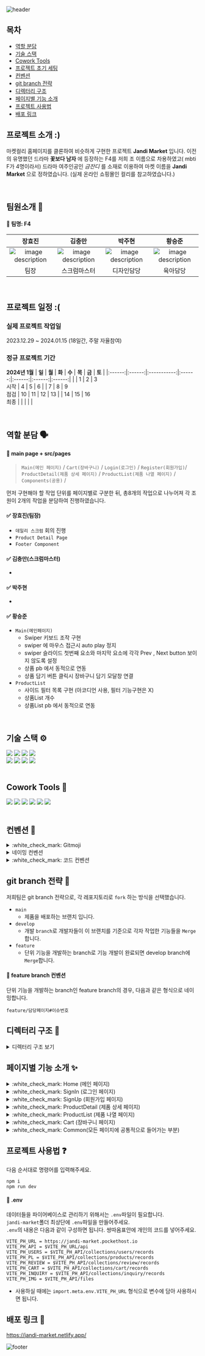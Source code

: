![header](https://capsule-render.vercel.app/api?&section=header&color=random&type=waving&height=200&,100:5F0080&)

## 목차

<ul>
  <li><a href='#역할-분담-speaking_head'>역할 분담</a></li>
  <li><a href="#기술-스택-gear">기술 스택</a></li>
  <li><a href="#cowork-tools-">Cowork Tools</a></li>
  <li><a href="#프로젝트-초기-세팅-hammer">프로젝트 초기 세팅</a> </li>
  <li><a href="#컨벤션-bookmark_tabs">컨벤션</a></li>
  <li><a href="#git-branch-전략-busts_in_silhouette">git branch 전략</a></li>
  <li><a href="#디렉터리-구조-open_file_folder">디렉터리 구조</a></li>
  <li><a href="#페이지별-기능-소개-sparkles">페이지별 기능 소개</a></li>
  <li><a href="#프로젝트-사용법-question">프로젝트 사용법</a></li>
  <li><a href="#배포-링크-tada">배포 링크</a></li>
</ul>

## 프로젝트 소개 :)

마켓컬리 홈페이지를 클론하여 비슷하게 구현한 프로젝트 **Jandi Market** 입니다.
이전의 유명했던 드라마 **꽃보다 남자** 에 등장하는 F4를 저희 조 이름으로 차용하였고( mbti F가 4명이라서)
드라마 여주인공인 _금잔디_ 를 소재로 이용하여 마켓 이름을 **Jandi Market** 으로 정하였습니다.
(실제 온라인 쇼핑몰인 컬리를 참고하였습니다.)

 <br/>

## 팀원소개 🌸

#### :loudspeaker: 팀명: F4

|                                                                                                 **장효진**                                                                                                  |                                                                                                 **김충만**                                                                                                  |                                                                                                 **박주현**                                                                                                  |                                                                                                 **황승준**                                                                                                  |
| :---------------------------------------------------------------------------------------------------------------------------------------------------------------------------------------------------------: | :---------------------------------------------------------------------------------------------------------------------------------------------------------------------------------------------------------: | :---------------------------------------------------------------------------------------------------------------------------------------------------------------------------------------------------------: | :---------------------------------------------------------------------------------------------------------------------------------------------------------------------------------------------------------: |
| ![image description](https://cdn.discordapp.com/attachments/1159345472624930840/1192661791369597029/f4-23.png?ex=65a9e3d9&is=65976ed9&hm=4debde3afe14bb292c036652a426f6894b1a06fa41a44da1599483b83259e0b8&) | ![image description](https://cdn.discordapp.com/attachments/1159345472624930840/1192661791868731505/f4-25.png?ex=65a9e3d9&is=65976ed9&hm=08255bf864ce4067e94f5dddd93418425e6dc880bcc18d7448db180573c36dc4&) | ![image description](https://cdn.discordapp.com/attachments/1159345472624930840/1192661792099405984/f4-26.png?ex=65a9e3d9&is=65976ed9&hm=7dd05c4dd5a8dcf033c3a23eb4ff396e1982fd3796c19f5c22850fbf3220968a&) | ![image description](https://cdn.discordapp.com/attachments/1159345472624930840/1192661791600287804/f4-24.png?ex=65a9e3d9&is=65976ed9&hm=bc695fbce74f514ad1c4b25618ed98423a8c16e6028ec6695333d2f5dc63b2a8&) |
|                                                                                                    팀장                                                                                                     |                                                                                                스크럼마스터                                                                                                 |                                                                                                 디자인담당                                                                                                  |                                                                                                  육아담당                                                                                                   |

 <br/>

## 프로젝트 일정 :(

### 실제 프로젝트 작업일

2023.12.29 ~ 2024.01.15 (18일간, 주말 자율참여)

### 정규 프로젝트 기간

**2024년 1월**
| **일** | **월** | **화** | **수** | **목** | **금** | **토** |
|:------:|:------:|:-----------:|:------:|:------:|:------:|:------:|
| | 1 | 2 | 3<br/>시작 | 4 | 5 | 6 |
| 7 | 8 | 9 <br/>점검 | 10 | 11 | 12 | 13 |
| 14 | 15 | 16 <br/>최종 | | | | |

 <br/>

## 역할 분담 :speaking_head:

#### :loudspeaker: main page + src/pages

> `Main(메인 페이지)` / `Cart(장바구니)` / `Login(로그인)` / `Register(회원가입)`/
> `ProductDetail(제품 상세 페이지)` / `ProductList(제품 나열 페이지)` / `Components(공용)` /

먼저 구현해야 할 작업 단위를 페이지별로 구분한 뒤,
총8개의 작업으로 나누어져 각 조원이 2개의 작업을 분담하여 진행하였습니다.

#### :white_check_mark: 장효진(팀장)

- `데일리 스크럼` 회의 진행
- `Product Detail Page`
- `Footer Component`

#### :white_check_mark: 김충만(스크럼마스터)

-

#### :white_check_mark: 박주현

-

#### :white_check_mark: 황승준

- `Main(메인페이지)`
  - Swiper 키보드 조작 구현
  - swiper 에 마우스 접근시 auto play 정지
  - swiper 슬라이드 첫번째 요소와 마지막 요소에 각각 Prev , Next button 보이지 않도록 설정
  - 상품 pb 에서 동적으로 연동
  - 상품 담기 버튼 클릭시 장바구니 담기 모달창 연결
- `ProductList`
  - 사이드 필터 목록 구현 (아코디언 사용, 필터 기능구현은 X)
  - 상품List 개수
  - 상품List pb 에서 동적으로 연동

 <br/>
 
## 기술 스택 :gear: 
<!--
<img src="https://img.shields.io/badge/텍스트-컬러코드?style=for-the-badge&logo=아이콘이름&logoColor=white"/>
-->
<div>
<img src="https://img.shields.io/badge/html5-E34F26?style=for-the-badge&logo=html5&logoColor=white">
<img src="https://img.shields.io/badge/css3-1572B6?style=for-the-badge&logo=css3&logoColor=white">
<img src="https://img.shields.io/badge/javascript-F7DF1E?style=for-the-badge&logo=javascript&logoColor=black">
<img src="https://img.shields.io/badge/Tailwind_CSS-38B2AC?style=for-the-badge&logo=tailwind-css&logoColor=white">
<br />
<img src="https://img.shields.io/badge/eslint-4B32C3?style=for-the-badge&logo=eslint&logoColor=white"/>
<img src="https://img.shields.io/badge/Prettier-F7B93E?style=for-the-badge&logo=Prettier&logoColor=white"/>
<img src="https://img.shields.io/badge/netlify-00C7B7?style=for-the-badge&logo=netlify&logoColor=white"/>
<img src="https://camo.githubusercontent.com/46236db62fd5fecaf78301889d9e0237fd4c9cf7ee29fffb67722f972e35955d/68747470733a2f2f696d672e736869656c64732e696f2f62616467652f506f636b6574426173652d4238444245343f7374796c653d666f722d7468652d6261646765266c6f676f3d706f636b657462617365266c6f676f436f6c6f723d313631363141" >

</div>

 <br/>

## Cowork Tools 🦁

<div>
<img src="https://img.shields.io/badge/discord-5865F2?style=for-the-badge&logo=discord&logoColor=white"/>
<img src="https://img.shields.io/badge/notion-000000?style=for-the-badge&logo=notion&logoColor=white"/>
<img src="https://img.shields.io/badge/figma-F24E1E?style=for-the-badge&logo=figma&logoColor=white"/>
<img src="https://img.shields.io/badge/Github-181717?style=for-the-badge&logo=github&logoColor=white">
<img src="https://img.shields.io/badge/git-F05032?style=for-the-badge&logo=git&logoColor=white">
<img src="https://img.shields.io/badge/visualstudiocode-007ACC?style=for-the-badge&logo=visualstudiocode&logoColor=white"/>
</div>

 <br/>

## 컨벤션 :bookmark_tabs:

<details>
  <summary>:white_check_mark: Gitmoji</summary>
  <table>
  <thead>
    <tr>
      <td align="center">✨</td>
      <td align="center">[Feat]</td>
      <td align="center">기능 (새로운 기능)</td>
    </tr>
     <tr>
      <td align="center">🐛</td>
      <td align="center">[Fix]</td>
      <td align="center">버그 (버그 수정)</td>
    </tr>
    <tr>
      <td align="center">🔧</td>
      <td align="center">[Add]</td>
      <td align="center">구성 파일 추가 및 삭제</td>
    </tr>
    <tr>
      <td align="center">💄</td>
      <td align="center">[Design]</td>
      <td align="center">CSS 등 사용자 UI 디자인 변경</td>
    </tr>
    <tr>
      <td align="center">🎨</td>
      <td align="center">[Modify]</td>
      <td align="center">코드 변경</td>
    </tr>
    <tr>
      <td align="center">📝</td>
      <td align="center">[Comment]</td>
      <td align="center">필요한 주석 추가 및 변경</td>
    </tr>
    <tr>
      <td align="center">♻️</td>
      <td align="center">[Refactoring]</td>
      <td align="center">리팩토링</td>
    </tr>
    <tr>
      <td align="center">📝</td>
      <td align="center">[docs]</td>
      <td align="center">문서 (문서 추가, 수정, 삭제)</td>
    </tr>
    <tr>
      <td align="center">✅</td>
      <td align="center">[Test]</td>
      <td align="center">테스트(테스트 코드 추가, 수정, 삭제)</td>
    </tr>
    <tr>
      <td align="center">📦</td>
      <td align="center">[Chore]</td>
      <td align="center">기타 변경사항 (빌드 스크립트 수정 등)</td>
    </tr>  
    <tr>
      <td align="center">📘</td>
      <td align="center">[Post]</td>
      <td align="center">블로그 포스트 추가</td>
    </tr>
    <tr>
      <td align="center">🚚</td>
      <td align="center">[Rename]</td>
      <td align="center">파일 혹은 폴더명을 수정하거나 옮기는 작업만 하는 경우</td>
    </tr>
    <tr>
      <td align="center">🔥</td>
      <td align="center">[Remove]</td>
      <td align="center">파일을 삭제</td>
    </tr>
    <tr>
      <td align="center">⏪</td>
      <td align="center">[Revert]</td>
      <td align="center">변경 내용 되돌리기</td>
    </tr>
    <tr>
      <td align="center">🏛️</td>
      <td align="center">[Build]</td>
      <td align="center">새로운 라이브러리 or 패키지 설치</td>
    </tr>
    <tr>
      <td align="center">🔀</td>
      <td align="center">[Merge]</td>
      <td align="center">pull 과정 중 현재 commit과 자동 병합이 일어날 때</td>
    </tr>
    <tr>
      <td align="center">🗃️</td>
      <td align="center">[Database]</td>
      <td align="center">데이터베이스 관련 수정</td>
    </tr>
  </tbody>
</table>
</details>

<details>
  <summary>네이밍 컨벤션</summary>
  - 이름을 통해 쓰임새를 알 수 있도록 한다. (20자 미만, 직관적으로)<br />
  - 이름의 맨 앞이나 맨 뒤에 언더바(_)를 사용하지 않는다.<br />
  <table>
    <tr>
      <td align="center">컴포넌트</td>
      <td>Pascal Case(파스칼 케이스)</td>
    </tr>
    <tr>
      <td align="center">image, svg</td>
      <td>단어 사이 -를 사용해 네이밍(ex. erase-check.svg)</td>
    </tr>
    <tr>
      <td align="center">이벤트 핸들러</td>
      <td>on + 메소드명 + Handler</td>
    </tr>
    <tr>
      <td align="center">변수, 함수, 인스턴스</td>
      <td>Camel Case(카멜 케이스)</td>
    </tr>
    <tr>
      <td align="center">함수 이름</td>
      <td>'동사+명사' 구조로 네이밍(ex. makingItem(x) / makeItem, getItem, changeItem (o))</td>
    </tr>
    <tr>
      <td align="center">Class, Constructor</td>
      <td>Camel Case(카멜 케이스)</td>
    </tr>
    <tr>
      <td align="center">상수</td>
      <td>Scream Snake Case (스크림 스네이크 케이스)</td>
    </tr>
  </table>
</details>

<details>
  <summary>:white_check_mark: 코드 컨벤션</summary>
  <table>
    <tr>
      <td align="center">Tab Depth<br/>(들여쓰기)</td>
      <td>
        기본 tab depth: 4 (유동적으로)
        <br />
        <img src="https://user-images.githubusercontent.com/112063987/233770688-c4c1c6b0-1eb7-4a2f-8229-de419c19e1bd.png" width="250">
      </td>
    </tr>
    <tr>
      <td align="center">Comment<br/>(주석)</td>
      <td>
        1) // : 기본 주석입니다. <br />
        2) //? : 의견을 묻는 주석 예시입니다. → 의견을 구해야하거나, 피드백을 구하려할때 사용해주세요. <br />
        3) //! : 주의해주세요 → 신경쓸 부분이나 중요한 이야기가 있을 때 사용해주세요. <br />
        4) 분류 주석 : 분류가 될만한 부분은 줄 주석으로 나눠주세요. (다음 확장 프로그램을 설치해주세요) <br />
        &nbsp;&nbsp;&nbsp;&nbsp;- 확장프로그램: https://marketplace.visualstudio.com/items?itemName=stackbreak.comment-divider<br />&nbsp;&nbsp;&nbsp;&nbsp;<img src="https://user-images.githubusercontent.com/112063987/233770939-995b52c9-be62-49ec-80a4-cc24555a8649.png" width="450">
      </td>
    </tr>
  </table>
</details>

## git branch 전략 :busts_in_silhouette:

저희팀은 git branch 전략으로, 각 레포지토리로 `fork` 하는 방식을 선택했습니다.

- `main`
  - 제품을 배포하는 브랜치 입니다.<br />
- `develop`
  - 개발 `branch`로 개발자들이 이 브랜치를 기준으로 각자 작업한 기능들을 `Merge` 합니다.<br />
- `feature`
  - 단위 기능을 개발하는 branch로 기능 개발이 완료되면 develop branch에 `Merge`합니다. <br />

#### :loudspeaker: feature branch 컨벤션

단위 기능을 개발하는 branch인 feature branch의 경우, 다음과 같은 형식으로 네이밍합니다.

```
feature/담당페이지#이슈번호
```

## 디렉터리 구조 :open_file_folder:

<details>
<summary>디렉터리 구조 보기</summary>
<pre><code>
```
📦 
├─ .eslintrc.cjs
├─ .github
│  └─ PULL_REQUEST_TEMPLATE.md
├─ .gitignore
├─ .gitmessage.txt
├─ .prettierrc.cjs
├─ README.md
├─ index.html
├─ main.js
├─ package-lock.json
├─ package.json
├─ pocketbase
│  ├─ CHANGELOG.md
│  ├─ CHANGELOG_8_15.md
│  ├─ LICENSE.md
│  ├─ pb_data
│  │  ├─ data.db
│  │  ├─ logs.db
│  │  └─ types.d.ts
│  └─ pocketbase.exe
├─ postcss.config.js
├─ public
│  ├─ banner
│  │  ├─ add cart button.png
│  │  ├─ banner01.png
│  │  ├─ banner02.png
│  │  ├─ banner03.png
│  │  ├─ banner05.png
│  │  ├─ image-sample-for-test.jpg
│  │  └─ line-banner 1.png
│  ├─ favicon.svg
│  ├─ icon
│  │  ├─ Search_gray.svg
│  │  ├─ _sprite.svg
│  │  ├─ close_banner.png
│  │  ├─ down_header.png
│  │  ├─ isms.png
│  │  ├─ new.svg
│  │  ├─ privacy.png
│  │  ├─ sns_icon.png
│  │  ├─ tosspayments.png
│  │  └─ wooriBank.png
│  ├─ input
│  │  ├─ checkBox-isChecked.svg
│  │  ├─ checkBox.svg
│  │  ├─ minus-disabled.svg
│  │  ├─ minus.svg
│  │  ├─ plus-disabled.svg
│  │  ├─ plus.svg
│  │  ├─ radio-isSelected.svg
│  │  ├─ radio.svg
│  │  ├─ wish-disabled.svg
│  │  └─ wish.svg
│  ├─ jandi_logo.svg
│  └─ menu
│     ├─ Baby.png
│     ├─ Bread.png
│     ├─ Coffee.png
│     ├─ Cook.png
│     ├─ Cosmetics.png
│     ├─ Detergent.png
│     ├─ Dog.png
│     ├─ Food.png
│     ├─ Fruit.png
│     ├─ Gift.png
│     ├─ Health.png
│     ├─ HomeAppliances.png
│     ├─ Meet.png
│     ├─ Oil.png
│     ├─ Salad.png
│     ├─ SeaFood.png
│     ├─ Snack.png
│     ├─ Traditional_Liquor.png
│     ├─ Travel.png
│     ├─ Vegetable.png
│     ├─ Wine.png
│     └─ shampoo.png
├─ src
│  ├─ assets
│  │  ├─ banner01.png
│  │  ├─ banner02.png
│  │  ├─ banner03.png
│  │  └─ banner05.png
│  ├─ components
│  │  ├─ addCart
│  │  │  ├─ addCart.html
│  │  │  └─ addCart.js
│  │  ├─ bubble
│  │  │  ├─ bubble.js
│  │  │  └─ index.html
│  │  ├─ detailModal
│  │  │  ├─ detailModal.html
│  │  │  └─ detailModal.js
│  │  ├─ footer
│  │  │  ├─ footer.html
│  │  │  └─ footer.js
│  │  ├─ header
│  │  │  ├─ header.html
│  │  │  ├─ header.js
│  │  │  └─ headerCategory.html
│  │  └─ modal
│  │     ├─ modal.html
│  │     └─ modal.js
│  ├─ js
│  │  └─ include.js
│  ├─ lib
│  │  ├─ detail
│  │  │  ├─ activeTab.js
│  │  │  ├─ generateInfoSection.js
│  │  │  ├─ getNode.js
│  │  │  ├─ index.js
│  │  │  ├─ insert.js
│  │  │  └─ updateHeartIcon.js
│  │  └─ index.js
│  ├─ pages
│  │  ├─ cart
│  │  │  ├─ cart.js
│  │  │  └─ index.html
│  │  ├─ login
│  │  │  ├─ index.html
│  │  │  └─ login.js
│  │  ├─ productDetail
│  │  │  ├─ accordionToggle.js
│  │  │  ├─ index.html
│  │  │  └─ productDetail.js
│  │  ├─ productList
│  │  │  ├─ index.html
│  │  │  └─ productList.js
│  │  └─ register
│  │     ├─ index.html
│  │     └─ register.js
│  └─ styles
│     ├─ addCart.css
│     ├─ cart.css
│     ├─ common.css
│     ├─ detail.css
│     ├─ detailModal.css
│     ├─ font.css
│     ├─ footer.css
│     ├─ header.css
│     ├─ login.css
│     ├─ register.css
│     └─ tailwind.css
├─ tailwind.config.js
├─ template.html
└─ vite.config.js
```
</code></pre>
</details>

<!-- 수정해야됨 -->

## 페이지별 기능 소개 :sparkles:

<details>
  <summary>:white_check_mark: Home (메인 페이지)</summary>
  <table>
    <tr>
      <td width="300">
        <h4>:round_pushpin:메인페이지 모달창</h4>
        <h4>:round_pushpin:기능 설명</h4>
        <p>1) 오늘 하루 안보기를 쿠키를 이용해서 구현했습니다. 사용자가 오늘 하루 안보기 버튼을 클릭하면, 쿠키가 생성되고, 만료시간으로 설정한 하루 뒤에, 쿠키는 사라집니다.
</p>
      </td>
      <td width="700">
        <img src="https://user-images.githubusercontent.com/73629761/234293310-a902203e-c059-438b-a322-63914408986f.gif"/>
      </td>        
    </tr>
    <tr>
      <td width="300">
        <h4>:round_pushpin:상단 헤더</h4>
        <h4>:round_pushpin:기능 설명</h4>
        <p>1) 로그인 상태에 따라 버튼이 달라짐</p>
        <p>2) 스크롤을 일정 위치 만큼 내릴 시, 헤더가 상단에 고정됩니다.</p>
        <p>3) 카테고리 영역 hover 시, 리스트가 나타납니다.</p>
      </td>
      <td width="700">
        <img src="https://user-images.githubusercontent.com/73629761/234286874-b71fa6ad-10c6-4bf9-90ae-fdb94932b692.gif"/>
      </td>
    </tr>
    <tr>
      <td width="300">
        <h4>:round_pushpin:메인 캐로셀</h4>
        <h4>:round_pushpin:기능 설명</h4>
        <p>1) 메인 배너를 확인할 수 있습니다.</p>
        <p>2) 자동으로 슬라이더가 넘어가며, 정지 버튼을 눌러 멈출 수 있습니다.</p>
      </td>
      <td width="700">
        <img src="https://user-images.githubusercontent.com/73629761/234286984-e73c4e17-f339-4db8-be50-df5c7bb10b92.gif"/>
      </td>
    </tr>
    <tr>
      <td width="300">
        <h4>:round_pushpin:상품 캐로셀과 상품 UI</h4>
        <h4>:round_pushpin:기능 설명</h4>
        <p>1) 상품이 4개씩 보여집니다.</p>
        <p>2) 상품 카드를 누를시 상품 디테일 페이지로 넘어갑니다.</p>
        <p>3) 장바구니 버튼을 누를 시 장바구니 모달이 나타납니다.</p>
      </td>
      <td width="700">
        <img src="https://user-images.githubusercontent.com/73629761/234287323-d662eb4e-298c-42d6-a9e2-72a2cbdb2315.gif"/>
      </td>
    </tr>
  </table>
</details>
<details>
  <summary>:white_check_mark: SignIn (로그인 페이지)</summary>
  <table>
    <tr>
      <td width="300">
        <h4>:round_pushpin:로그인하기</h4>
        <h4>:round_pushpin:기능 설명</h4>
        <p>1) 이메일 비밀번호를 입력하고, 로그인 버튼을 누르면 로그인 된 후 메인페이지로 이동합니다.</p>
      </td>
      <td width="700">
        <img src="https://user-images.githubusercontent.com/73629761/234283008-0fb9c951-2153-467a-ac72-10b735267c03.gif"/>    
      </td>        
    </tr>
    <tr>
      <td width="300">
        <h4>:round_pushpin:회원가입 페이지로 이동</h4>
        <h4>:round_pushpin:기능 설명</h4>
        <p>1) 회원가입 버튼을 누르면 회원가입 페이지로 이동합니다.</p>
      </td>
      <td width="700">
        <img src="https://user-images.githubusercontent.com/73629761/234283234-6682c934-d766-465e-bff3-14041314dda4.gif"/>
      </td>        
    </tr>
  </table>
</details>
<details>
  <summary>:white_check_mark: SignUp (회원가입 페이지) </summary>
  <table>
    <tr>
      <td width="300">
        <h4>:round_pushpin:이메일 유효성 검사 및 중복 확인</h4>
        <h4>:round_pushpin:기능 설명</h4>
        <p>1) 이메일 폼 입력 형식을 체크합니다.</p>
        <p>2) 회원가입을 하려면 반드시 중복 확인 버튼을 눌러 중복 검사를 해야합니다.</p>
        <p>3) 이메일 폼 우측 중복 확인 버튼을 눌러 이미 가입한 이메일인지 확인합니다.</p>
        <p>4) 중복된 이메일이 없으면 '사용가능한 이메일입니다.' 라고 알려주며 중복 확인 버튼이 비활성화 됩니다.</p>
        <p>5) 다시 이메일을 입력하면 중복 확인 버튼이 재활성화 되며 다시 중복 검사를 해야 회원가입 할 수 있습니다.</p>
      </td>
      <td width="700">
        <img src="https://user-images.githubusercontent.com/73629761/234276612-0092bf26-f3e9-41fb-a6ac-53ef272e1c82.gif"/>
      </td>        
    </tr>
    <tr>
      <td width="300">
        <h4>:round_pushpin:비밀번호 유효성 검사</h4>
        <h4>:round_pushpin:기능 설명</h4>
        <p>1) 비밀번호 폼 입력 형식을 체크합니다. (영문/숫자/특수문자(공백 제외)만 허용하며, 2개 이상 조합, 최소 10자리)</p>
        <p>2) 비밀번호를 입력하면 비밀번호 확인도 검사가 진행됩니다. </p>
      </td>
      <td width="700">
        <img src="https://user-images.githubusercontent.com/73629761/234276692-4a22acdb-cbb0-4837-9025-37bc6dbc8464.gif"/>
      </td>        
    </tr>
    <tr>
      <td width="300">
        <h4>:round_pushpin:비밀번호 확인 유효성 검사</h4>
        <h4>:round_pushpin:기능 설명</h4>
        <p>1) 비밀번호 확인이 비밀번호와 동일한지 검사합니다.</p>
      </td>
      <td width="700">
        <img src="https://user-images.githubusercontent.com/73629761/234277671-38355e57-87b0-4745-93d8-5869b3bcf8b9.gif"/>
      </td>        
    </tr>
    <tr>
      <td width="300">
        <h4>:round_pushpin:이름 유효성 검사</h4>
        <h4>:round_pushpin:기능 설명</h4>
        <p>1) 이름 폼 입력 형식을 체크합니다. (최소 2글자 이상)</p>
      </td>
      <td width="700">
        <img src="https://user-images.githubusercontent.com/73629761/234277552-71d60060-f085-47ed-af0e-56449de32f2f.gif"/>
      </td>        
    </tr>
    <tr>
      <td width="300">
        <h4>:round_pushpin:휴대폰 유효성 검사</h4>
        <h4>:round_pushpin:기능 설명</h4>
        <p>1) 휴대폰 폼 입력 형식을 체크합니다. (숫자 11자)</p>
      </td>
      <td width="700">
        <img src="https://user-images.githubusercontent.com/73629761/234279659-8cb74691-193d-407d-8253-8e0bfd80bbba.gif"/>
      </td>        
    </tr>
    <tr>
      <td width="300">
        <h4>:round_pushpin:주소 검색</h4>
        <h4>:round_pushpin:기능 설명</h4>
        <p>1) 주소를 검색합니다.</p>
        <p>2) 카카오 주소 api를 사용합니다.</p>
        <p>3) 검색에 성공하면 검색된 주소를 보여줍니다.</p>
        <p>4) 재검색 버튼을 눌러 다서 검색 가능합니다.</p>
      </td>
      <td width="700">
        <img src="https://user-images.githubusercontent.com/73629761/234279731-d673592a-9968-4673-b630-c652ed905874.gif"/>
      </td>        
    </tr>
    <tr>
      <td width="300">
        <h4>:round_pushpin:성별 선택</h4>
        <h4>:round_pushpin:기능 설명</h4>
        <p>1) 성별을 선택합니다. 기본 값은 '선택안함' 입니다.</p>
      </td>
      <td width="700">
        <img src="https://user-images.githubusercontent.com/73629761/234279810-e5f07e11-82f7-45db-9c2e-6663fb8817eb.gif"/>
      </td>        
    </tr>
    <tr>
      <td width="300">
        <h4>:round_pushpin:생년월일 입력</h4>
        <h4>:round_pushpin:기능 설명</h4>
        <p>1) 년도는 1900 ~ 2099 사이의 숫자만 입력가능합니다.</p>
        <p>1) 태어난 월은 1~12 사이의 숫자만 입력가능합니다.</p>
        <p>1) 태어난 일은 1~31 사이의 숫자만 입력가능합니다.</p>
      </td>
      <td width="700">
        <img src="https://user-images.githubusercontent.com/73629761/234279910-ac5b0024-5dac-4794-a7b5-25b9085f78e3.gif"/>
      </td>        
    </tr>
    <tr>
      <td width="300">
        <h4>:round_pushpin:이용약관동의</h4>
        <h4>:round_pushpin:기능 설명</h4>
        <p>1) 회원가입을 하려면 필수 이용약관에 모두 동의해야합니다.</p>
        <p>1) "전체 동의합니다." 체크박스를 체크하면 모든 약관을 체크합니다.</p>
      </td>
      <td width="700">
         <img src="https://user-images.githubusercontent.com/73629761/234280076-89c32e2b-b33c-4768-a1a0-705982594eed.gif"/>
      </td>       
    </tr>
   </table>
</details>
<details>
  <summary>:white_check_mark: ProductDetail (제품 상세 페이지)</summary>
  <table>
    <tr>
      <td width="300">
        <h4>:round_pushpin:장바구니에 상품 담기</h4>
        <h4>:round_pushpin:기능 설명</h4>
        <p>1) -/+버튼을 통해 상품 수량을 선택하고, 장바구니에 담기 버튼을 누르면 해당 상품이 장바구니(Cart)에 담깁니다.</p>
        <p>2) count값이 1일때는 마이너스 버튼이 비활성화됩니다.</p>
        <p>3) count값은 재고량을 초과할 수 없습니다. (오른쪽 gif속, 탱탱쫄면의 재고량은 11개입니다)</p>
      </td>
      <td width="700">
        <img src="https://user-images.githubusercontent.com/112063987/233832485-05d91ecd-2128-4272-9ed5-66c4722fa709.gif"/>
      </td>        
    </tr>
    <tr>
      <td width="300">
        <h4>:round_pushpin:네비게이션바</h4>
        <h4>:round_pushpin:기능 설명</h4>
        <p>1) 네비게이션 탭을 클릭하면 해당 영역으로 스크롤해서 이동합니다.</p>
        <p>2) 후기탭의 경우, 후기의 개수가 중괄호안에 표시됩니다.</p>
        <p>3) 스크롤 위치를 감지해서 탭의 스타일이 변합니다.</p>
        <p>4) 네비게이션바는 스크롤 할 때, 작은헤더 밑에 고정됩니다.</p>
      </td>
      <td width="700">
        <img src="https://user-images.githubusercontent.com/112063987/234244321-b10b36c8-f985-403f-8c4a-9a39d6d46118.gif"/>
      </td>
    </tr>
    <tr>
      <td width="300">
        <h4>:round_pushpin:상품후기 작성</h4>
        <h4>:round_pushpin:기능 설명</h4>
        <p>※ 상품후기/문의 작성 팝업창은 공용컴포넌트를 사용합니다.</p>
        <p>1) 후기가 한개도 없다면, `따뜻한 첫 후기를 기다리고 있어요`라고 뜹니다.</p>
        <p>2) 상품후기 작성하기의 경우, 보고 있는 상품의 상품명이 자동으로 제목에 설정됩니다.</p>
        <p>3) 공지글의 경우, 아코디언으로 펼쳐볼 수 있습니다.</p>
        <p>4) 후기글들은 최신순으로 정렬됩니다.</p>
        <p>5) 후기글 작성자는 이름의 일부가 *로 가려져서 표시됩니다.</p>
      </td>
      <td width="700">
        <img src="https://user-images.githubusercontent.com/112063987/234200667-9b6520b5-1edb-46b3-9d91-431b396a2171.gif"/>     
      </td>
    </tr>
    <tr>
      <td width="300">
        <h4>:round_pushpin:상품문의 작성</h4>
        <h4>:round_pushpin:기능 설명</h4>
        <p>※ 상품후기/문의 작성 팝업창은 공용컴포넌트를 사용합니다.</p>
        <p>1) 상품문의 작성하기의 경우, 상품후기 작성하기와 다르게 비밀글로 설정할 수 있습니다.</p>
        <p>2) 자신이 작성한 비밀글은 확인할 수 있습니다.(오른쪽 gif에서, 자신이 쓴 비밀글은 접근가능하나, 로그아웃한 순간 비밀글에 접근하지 못하는 걸 확인할 수 있습니다)</p>
        <p>3) (다른사람이 작성한)비밀글에 접근하려고 했을때는 "비밀글입니다."라고 경고창이 뜹니다.</p>
        <p>4) 상품문의의 경우, 모든 글들을 아코디언으로 펼쳐볼 수 있습니다.</p>
        <p>5) 문의글들은 최신순으로 정렬됩니다.</p>
        <p>6) 문의글 작성자는 이름의 일부가 *로 가려져서 표시됩니다.</p>
      </td>
      <td width="700">
        <img src="https://user-images.githubusercontent.com/112063987/234207067-ba5ce8e6-4ffb-4e29-97d7-84c31477a744.gif"/>
      </td>
    </tr>
    <tr>
      <td width="300">
        <h4>:round_pushpin:상품후기/문의 페이지네이션 버튼</h4>
        <h4>:round_pushpin:기능 설명</h4>
        <p>1) 후기의 경우 3개씩, 문의의 경우 6개씩 한 페이지에 보여집니다.</p>
        <p>2) 첫 페이지일때는 이전페이지로 이동하는 버튼이 비활성화됩니다.</p>
        <p>3) 마지막 페이지일때는 다음페이지로 이동하는 버튼이 비활성화됩니다.</p>
      </td>
      <td width="700">
        <img src="https://user-images.githubusercontent.com/112063987/234201782-4b1e27b8-9ff2-4d7b-9fa4-5ce3cb38dc66.gif"/>   
      </td>
    </tr>
    <tr>
      <td width="300">
        <h4>:round_pushpin:로그인한 사용자만 상품후기/문의 작성 가능</h4>
        <h4>:round_pushpin:기능 설명</h4>
        <p>1) 로그인하지 않은 사용자가 상품후기/문의 작성을 하려는 경우, "로그인하셔야 본 서비스를 이용하실 수 있습니다."라는 경고창이 뜨고, 확인버튼을 누르면, 로그인 페이지로 이동합니다.</p>
      </td>
      <td width="700">
        <img src="https://user-images.githubusercontent.com/112063987/234202639-f9e51840-87ad-4212-b5d4-7ffb0923116e.gif"/>
      </td>
    </tr>
    <tr>
      <td width="300">
        <h4>:round_pushpin: 특정 상품에만 해당하는 문의/리뷰글 보이기</h4>
        <h4>:round_pushpin:기능 설명</h4>
        <p>1) 사용자가 특정 상품 페이지에서 리뷰나 문의 글을 등록할 때, 현재 보고 있는 상품의 product id가 파이어스토어에 함께 저장되게 하였고, 저장된 product id를 이용해, 선택한 상품에 대한 후기나 문의글들만 나열되게 구현하였습니다.</p>
        <p>2) 오른쪽 gif에서, '소금빵'제품페이지에서 작성한 후기글들은 '브라우니'제품페이지에서는 볼 수 없는 걸 확인할 수 있습니다.</p>
      </td>
      <td width="700">
        <img src="https://user-images.githubusercontent.com/112063987/234249542-b26497b9-b06e-4c14-b465-94789c3b9545.gif"/>      
      </td>
    </tr>
  </table>
</details>
<details>
  <summary>:white_check_mark: ProductList (제품 나열 페이지)</summary>
  <table>
    <tr>
      <td width="300">
        <h4>:round_pushpin: 스크롤위치에 반응하는 레이아웃</h4>
        <h4>:round_pushpin:기능 설명</h4>
        <p>1) 스크롤을 일정 위치 만큼 내릴 시, 레이아웃이 고정됩니다.</p>
      </td>
      <td width="700">
        <img src="https://user-images.githubusercontent.com/112063987/234263066-0c70283a-e7b2-4a83-9855-137e2bf19fa9.gif"/>      
      </td>
    </tr>
    <tr>
      <td width="300">
        <h4>:round_pushpin: 필터 기능 구현</h4>
        <h4>:round_pushpin:기능 설명</h4>
        <p>1) 체크박스 클릭시 조건에 맞는 상품들을 렌더링 및 필터 유형별 클릭 시, 중복적으로 조건에 맞는 상품들을 렌더링합니다.</p>
        <p>2) 카테고리별로 필터링 가능합니다.</p>
        <p>3) 브랜드별로 필터링 가능합니다.</p>
        <p>4) 가격별로 필터링 가능합니다.</p>
        <p>5) 혜택별로 필터링 가능합니다.</p>
        <p>6) 유형별로 필터링 가능합니다.</p>
      </td>
      <td width="700">
        <img src="https://user-images.githubusercontent.com/112063987/234264909-858f4746-18ac-48c0-aad8-849783e5c7ac.gif"/>   
      </td>
    </tr>
    <tr>
      <td width="300">
        <h4>:round_pushpin: 필터링 초기화 기능 구현</h4>
        <h4>:round_pushpin:기능 설명</h4>
        <p>1) 초기화 버튼을 클릭하면, 필터링된 상태가 초기화됩니다.</p>
      </td>
      <td width="700">
        <img src="https://user-images.githubusercontent.com/112063987/234267155-de0e762d-58d5-4191-b694-e8769c659990.gif"/>      
      </td>
    </tr>
    <tr>
      <td width="300">
        <h4>:round_pushpin: 특정 조건 시, 텍스트를 띄우는 레이아웃</h4>
        <h4>:round_pushpin:기능 설명</h4>
        <p>1) 조건에 맞는 상품이 없다면, '선택하신 필터와 일치하는 상품이 없습니다.'텍스트가 있는 레이아웃을 띄웁니다.</p>
      </td>
      <td width="700">
        <img src="https://user-images.githubusercontent.com/112063987/234268187-76670879-bbcc-41cb-bcf4-24892e01d880.gif"/> 
      </td>
    </tr>
    <tr>
      <td width="300">
        <h4>:round_pushpin: 가격순 정렬기능 구현</h4>
        <h4>:round_pushpin:기능 설명</h4>
        <p>1) 높은가격 또는 낮은가격순으로 정렬 가능합니다.</p>
      </td>
      <td width="700">
        <img src="https://user-images.githubusercontent.com/112063987/234268813-440a8811-ffa6-40d1-90ae-5e2eda250ec1.gif"/> 
      </td>
    </tr>
    <tr>
      <td width="300">
        <h4>:round_pushpin: 페이지네이션 구현</h4>
        <h4>:round_pushpin:기능 설명</h4>
        <p>1) 한 페이지당 15개의 상품을 보여줍니다.</p>
        <p>2) 최대 10페이지까지 늘어납니다.</p>
      </td>
      <td width="700">
        <img src="https://user-images.githubusercontent.com/112063987/234291652-69704732-6018-416a-a983-31f065fa8acb.gif"/> 
      </td>
    </tr>
  </table>
</details>
<details>
  <summary>:white_check_mark: Cart (장바구니 페이지)</summary>
  <table>
    <tr>
      <td width="300">
        <h4>:round_pushpin:장바구니에 상품 담기</h4>
        <h4>:round_pushpin:기능 설명</h4>
        <p>1) 장바구니 모달 또는 상품 페이지에서 상품을 수량과 함꼐 저장할 수 있습니다.</p>
        <p>2) 수량은 1개 이상 상품의 재고 수량 이하 만큼 선택 할 수 있습니다. </p>
      </td>
      <td width="700">
      <img src="https://user-images.githubusercontent.com/73629761/234274911-7e6f78ec-2260-4e4b-b634-540c94b90ee7.gif"/>
      </td>        
    </tr>
    <tr>
      <td width="300">
        <h4>:round_pushpin:장바구니 아코디언</h4>
        <h4>:round_pushpin:기능 설명</h4>
        <p>1) 장바구니 아코디언은 (냉장 식품, 냉동 식품, 상온 식품)으로 나누어져 있습니다.</p>
        <p>2) 전체 선택 체크 박스로 상품 전체를 선택 할 수 있습니다. </p>
        <p>3) 선택 삭제 버튼을 통해 선택된 상품들을 삭제 할 수 있습니다.</p>
      </td>
      <td width="700">
        <img src="https://user-images.githubusercontent.com/73629761/234275375-c1f4ecc8-c2e4-400c-a921-9c3a023dd16c.gif"/>
      </td>        
    </tr>
     <tr>
      <td width="300">
        <h4>:round_pushpin:장바구니 상품</h4>
        <h4>:round_pushpin:기능 설명</h4>
        <p>1) 아코디언 내부에서 장바구니에 저장된 상품을 확인 할 수 있습니다.</p>
        <p>2) 상품의 체크 여부에 따라 계산이 변경됩니다.</p>
        <p>3) 체크 박스 체크후 아코디언의 선택 삭제 버튼을 누르거나, 상품 우측의 x 버튼을 눌러 상품을 삭제 할 수 있습니다. </p>
        <p>4) Counter를 통해 상품의 수량을 조정할 수 있습니다.</p>
      </td>
      <td width="700">
        <img src="https://user-images.githubusercontent.com/73629761/234274693-fbdf5180-ba58-4d04-9538-8c09d33ec497.gif"/>
      </td>
    </tr>
     <tr>
      <td width="300">
        <h4>:round_pushpin:배송지 선택</h4>
        <h4>:round_pushpin:기능 설명</h4>
        <p>1) 주소 검색을 통해 배송지를 검색 할 수 있습니다.</p>
        <p>2) 회원가입의 주소검색과 동일 방식으로 검색이 이루어집니다.</p>
      </td>
      <td width="700">
        <img src="https://user-images.githubusercontent.com/73629761/234274661-65eda766-17c3-400f-93fd-775225fa6b7c.gif"/>
      </td>
    </tr>
    <tr>
      <td width="300">
        <h4>:round_pushpin:결제 하기</h4>
        <h4>:round_pushpin:기능 설명</h4>
        <p>1) 장바구니 상품 상태를 반영하여 결제 금액을 보여줍니다.</p>
        <p>2) 로그인 상태에서 주문하기 버튼을 누를 수 있습니다</p>
        <p>3) 주문하기 버튼을 누르면 결제한 정보와 금액을 알려줍니다.</p>
      </td>
      <td width="700">
        <img src="https://user-images.githubusercontent.com/73629761/234274614-d7bb5ca9-6bdb-4049-bac1-a9a6fdad158a.gif"/>   
      </td>
    </tr>
  </table>
</details>
<details>
  <summary>:white_check_mark: Common(모든 페이지에 공통적으로 들어가는 부분)</summary>
  <table>
    <tr>
      <td width="300">
        <h4>:round_pushpin: Header: 스크롤위치에 반응하는 레이아웃</h4>
        <h4>:round_pushpin:기능 설명</h4>
        <p>1) 스크롤을 일정 위치 만큼 내릴 시,  상단 고정되는 반응형 헤더 레이아웃을 확인할 수 있습니다. </p>
      </td>
      <td width="700">
        <img src="https://user-images.githubusercontent.com/112063987/234309849-d18ddc38-0667-4fba-a4d3-92cc2bf737c1.gif"/>          
      </td>
    </tr>
    <tr>
      <td width="300">
        <h4>:round_pushpin: Header: 카테고리 영역 hover 시, 리스트 렌더링</h4>
        <h4>:round_pushpin:기능 설명</h4>
        <p>1) 카테고리 영역을 HOVER 시, 카테고리 리스트들이 나옵니다. </p>
      </td>
      <td width="700">
        <img src="https://user-images.githubusercontent.com/112063987/234311920-58841b57-0ede-4f71-ab92-b299f5b116cc.gif"/>       
      </td>
    </tr>
   </table>
</details>

## 프로젝트 사용법 :question:

다음 순서대로 명령어를 입력해주세요.

```
npm i
npm run dev
```

#### :loudspeaker: .env

데이터들을 파이어베이스로 관리하기 위해서는 `.env`파일이 필요합니다.<br/> `jandi-market`폴더 최상단에 `.env`파일을 만들어주세요.<br/> `.env`의 내용은 다음과 같이 구성하면 됩니다. 쌍따옴표안에 개인의 코드를 넣어주세요.<br/>

```
VITE_PH_URL = https://jandi-market.pockethost.io
VITE_PH_API = $VITE_PH_URL/api
VITE_PH_USERS = $VITE_PH_API/collections/users/records
VITE_PH_PL = $VITE_PH_API/collections/products/records
VITE_PH_REVIEW = $VITE_PH_API/collections/review/records
VITE_PH_CART = $VITE_PH_API/collections/cart/records
VITE_PH_INQUIRY = $VITE_PH_API/collections/inquiry/records
VITE_PH_IMG = $VITE_PH_API/files
```

- 사용하실 때에는 `import.meta.env.VITE_PH_URL` 형식으로 변수에 담아 사용하시면 됩니다.

## 배포 링크 :tada:

https://jandi-market.netlify.app/

![footer](https://capsule-render.vercel.app/api?&section=footer&color=random&type=waving&,100:5F0080&)
